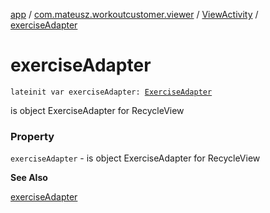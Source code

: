[app](../../index.md) / [com.mateusz.workoutcustomer.viewer](../index.md) / [ViewActivity](index.md) / [exerciseAdapter](./exercise-adapter.md)

# exerciseAdapter

`lateinit var exerciseAdapter: `[`ExerciseAdapter`](../-exercise-adapter/index.md)

is object ExerciseAdapter for RecycleView

### Property

`exerciseAdapter` - is object ExerciseAdapter for RecycleView

**See Also**

[exerciseAdapter](./exercise-adapter.md)

